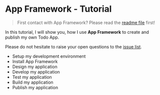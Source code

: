 # App Framework - Tutorial

> First contact with App Framework? Please read the [readme file](../README.md) first!

In this tutorial, I will show you, how I use **App Framework** to create and publish my own Todo App.

Please do not hesitate to raise your open questions to the [issue list](https://github.com/scriptPilot/app-framework/issues).

- Setup my development environment
- Install App Framework
- Design my application
- Develop my application
- Test my application
- Build my application
- Publish my application
